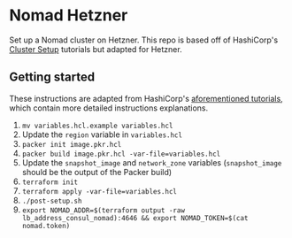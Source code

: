# Nomad Hetzner

Set up a Nomad cluster on Hetzner. This repo is based off of HashiCorp's [Cluster Setup](https://developer.hashicorp.com/nomad/tutorials/cluster-setup) tutorials but adapted for Hetzner.

## Getting started

These instructions are adapted from HashiCorp's [aforementioned tutorials](https://developer.hashicorp.com/nomad/tutorials/cluster-setup), which contain more detailed instructions explanations.

1. `mv variables.hcl.example variables.hcl`
2. Update the `region` variable in `variables.hcl`
3. `packer init image.pkr.hcl`
4. `packer build image.pkr.hcl -var-file=variables.hcl`
5. Update the `snapshot_image` and `network_zone` variables (`snapshot_image` should be the output of the Packer build)
6. `terraform init`
7. `terraform apply -var-file=variables.hcl`
8. `./post-setup.sh`
9. `export NOMAD_ADDR=$(terraform output -raw lb_address_consul_nomad):4646 && export NOMAD_TOKEN=$(cat nomad.token)`
